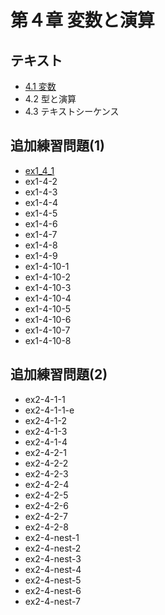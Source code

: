 # 第４章 変数と演算

## テキスト
- [4.1 変数](note_4_1.ipynb)
- 4.2 型と演算
- 4.3 テキストシーケンス

## 追加練習問題(1)
- [ex1_4_1](ex1_4_1.ipynb)
- ex1-4-2
- ex1-4-3
- ex1-4-4
- ex1-4-5
- ex1-4-6
- ex1-4-7
- ex1-4-8
- ex1-4-9
- ex1-4-10-1
- ex1-4-10-2
- ex1-4-10-3
- ex1-4-10-4
- ex1-4-10-5
- ex1-4-10-6
- ex1-4-10-7
- ex1-4-10-8

## 追加練習問題(2)
- ex2-4-1-1
- ex2-4-1-1-e
- ex2-4-1-2
- ex2-4-1-3
- ex2-4-1-4
- ex2-4-2-1
- ex2-4-2-2
- ex2-4-2-3
- ex2-4-2-4
- ex2-4-2-5
- ex2-4-2-6
- ex2-4-2-7
- ex2-4-2-8
- ex2-4-nest-1
- ex2-4-nest-2
- ex2-4-nest-3
- ex2-4-nest-4
- ex2-4-nest-5
- ex2-4-nest-6
- ex2-4-nest-7



